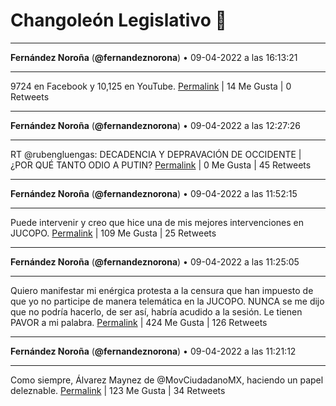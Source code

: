 # Changoleón Legislativo 🙈
*****
**Fernández Noroña** (**@fernandeznorona**) • 09-04-2022 a las 16:13:21
*****
9724 en Facebook y 10,125 en YouTube.
[Permalink](https://twitter.com/fernandeznorona/status/1512946801925509121) | 14 Me Gusta | 0 Retweets
*****
**Fernández Noroña** (**@fernandeznorona**) • 09-04-2022 a las 12:27:26
*****
RT @rubengluengas: DECADENCIA Y DEPRAVACIÓN DE OCCIDENTE | ¿POR QUÉ TANTO ODIO A PUTIN?
[Permalink](https://twitter.com/fernandeznorona/status/1512889947769901057) | 0 Me Gusta | 45 Retweets
*****
**Fernández Noroña** (**@fernandeznorona**) • 09-04-2022 a las 11:52:15
*****
Puede intervenir y creo que hice una de mis mejores intervenciones en JUCOPO.
[Permalink](https://twitter.com/fernandeznorona/status/1512881095452155909) | 109 Me Gusta | 25 Retweets
*****
**Fernández Noroña** (**@fernandeznorona**) • 09-04-2022 a las 11:25:05
*****
Quiero manifestar mi enérgica protesta a la censura que han impuesto de que yo no participe de manera telemática en la JUCOPO. NUNCA se me dijo que no podría hacerlo, de ser así, habría acudido a la sesión. Le tienen PAVOR a mi palabra.
[Permalink](https://twitter.com/fernandeznorona/status/1512874258665390085) | 424 Me Gusta | 126 Retweets
*****
**Fernández Noroña** (**@fernandeznorona**) • 09-04-2022 a las 11:21:12
*****
Como siempre, Álvarez Maynez de @MovCiudadanoMX, haciendo un papel deleznable.
[Permalink](https://twitter.com/fernandeznorona/status/1512873281442918404) | 123 Me Gusta | 34 Retweets